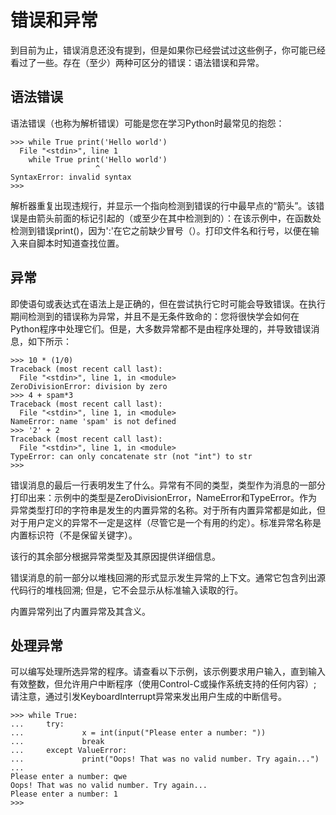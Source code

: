 # 错误和异常

到目前为止，错误消息还没有提到，但是如果你已经尝试过这些例子，你可能已经看过了一些。存在（至少）两种可区分的错误：语法错误和异常。

## 语法错误

语法错误（也称为解析错误）可能是您在学习Python时最常见的抱怨：

```
>>> while True print('Hello world')
  File "<stdin>", line 1
    while True print('Hello world')
                   ^
SyntaxError: invalid syntax
>>>
```

解析器重复出现违规行，并显示一个指向检测到错误的行中最早点的“箭头”。该错误是由箭头前面的标记引起的（或至少在其中检测到的）：在该示例中，在函数处检测到错误print\(\)，因为':'在它之前缺少冒号（）。打印文件名和行号，以便在输入来自脚本时知道查找位置。

## 异常

即使语句或表达式在语法上是正确的，但在尝试执行它时可能会导致错误。在执行期间检测到的错误称为异常，并且不是无条件致命的：您将很快学会如何在Python程序中处理它们。但是，大多数异常都不是由程序处理的，并导致错误消息，如下所示：

```
>>> 10 * (1/0)
Traceback (most recent call last):
  File "<stdin>", line 1, in <module>
ZeroDivisionError: division by zero
>>> 4 + spam*3
Traceback (most recent call last):
  File "<stdin>", line 1, in <module>
NameError: name 'spam' is not defined
>>> '2' + 2
Traceback (most recent call last):
  File "<stdin>", line 1, in <module>
TypeError: can only concatenate str (not "int") to str
>>>
```

错误消息的最后一行表明发生了什么。异常有不同的类型，类型作为消息的一部分打印出来：示例中的类型是ZeroDivisionError，NameError和TypeError。作为异常类型打印的字符串是发生的内置异常的名称。对于所有内置异常都是如此，但对于用户定义的异常不一定是这样（尽管它是一个有用的约定）。标准异常名称是内置标识符（不是保留关键字）。

该行的其余部分根据异常类型及其原因提供详细信息。

错误消息的前一部分以堆栈回溯的形式显示发生异常的上下文。通常它包含列出源代码行的堆栈回溯; 但是，它不会显示从标准输入读取的行。

内置异常列出了内置异常及其含义。

## 处理异常

可以编写处理所选异常的程序。请查看以下示例，该示例要求用户输入，直到输入有效整数，但允许用户中断程序（使用Control-C或操作系统支持的任何内容）; 请注意，通过引发KeyboardInterrupt异常来发出用户生成的中断信号。

```
>>> while True:
...     try:
...             x = int(input("Please enter a number: "))
...             break
...     except ValueError:
...             print("Oops! That was no valid number. Try again...")
...
Please enter a number: qwe
Oops! That was no valid number. Try again...
Please enter a number: 1
>>>


```



